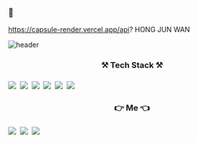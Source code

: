### 👋
https://capsule-render.vercel.app/api? HONG JUN WAN

![header](https://capsule-render.vercel.app/api?type=slice&color=auto&height=300&section=header&text=JungWanHong&fontSize=80)

<h3 align="center">⚒ Tech Stack ⚒<h3>
<img src="https://img.shields.io/badge/Java-007396?style=flat-square&logo=Java&logoColor=white"/></a>&nbsp 
<img src="https://img.shields.io/badge/Html5-blue?style=flat-square&logo=Html5&logoColor=white"/></a>&nbsp 
<img src="https://img.shields.io/badge/C-success?style=flat-square&logo=C&logoColor=white"/></a>&nbsp 
<img src="https://img.shields.io/badge/Linux-orange?style=flat-square&logo=Linux&logoColor=white"/></a>&nbsp 
<img src="https://img.shields.io/badge/Mysql-red?style=flat-square&logo=Mysql&logoColor=white"/></a>&nbsp 
<img src="https://img.shields.io/badge/SpringBoot-brightgreen?style=flat-square&logo=SpringBoot&logoColor=white"/></a>&nbsp 

<h3 align="center">👉  Me 👈 <h3>
<a href="https://velog.io/@daydream"><img src="https://img.shields.io/badge/Tech Blog-007396?style=flat-square&logo=Velog&logoColor=white&link=https://velog.io/@daydream"/></a>&nbsp
<a href="https://www.instagram.com/hong_.98/"><img src="https://img.shields.io/badge/Instagram-blue?style=flat-square&logo=Instagram&logoColor=white&link=https://www.instagram.com/hong_.98/"/></a>&nbsp
<a href="hjw43ok@hs.ac.kr"><img src="https://img.shields.io/badge/Gmail-red?style=flat-square&logo=Gmail&logoColor=white&link=hjw43ok@hs.ac.kr"/></a>&nbsp
